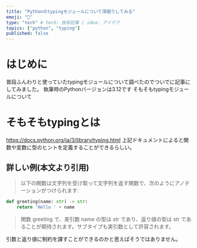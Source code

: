```yaml
---
title: "Pythonのtypingモジュールについて深堀りしてみる"
emoji: "🐍"
type: "tech" # tech: 技術記事 / idea: アイデア
topics: ["python", "typing"]
published: false
---
```

# はじめに
普段ふんわりと使っていたtypingモジュールについて調べたのでついでに記事にしてみました。
執筆時のPythonバージョンは3.12です
そもそもtypingモジュールについて

# そもそもtypingとは
https://docs.python.org/ja/3/library/typing.html
上記ドキュメントによると関数や変数に型のヒントを定義することができるらしい。

詳しい例(本文より引用)
---
>以下の関数は文字列を受け取って文字列を返す関数で、次のようにアノテーションがつけられます:
```python
def greeting(name: str) -> str:
    return 'Hello ' + name
```
>関数 greeting で、実引数 name の型は str であり、返り値の型は str であることが期待されます。サブタイプも実引数として許容されます。

引数と返り値に制約を課すことができるのかと思えばそうではありません。